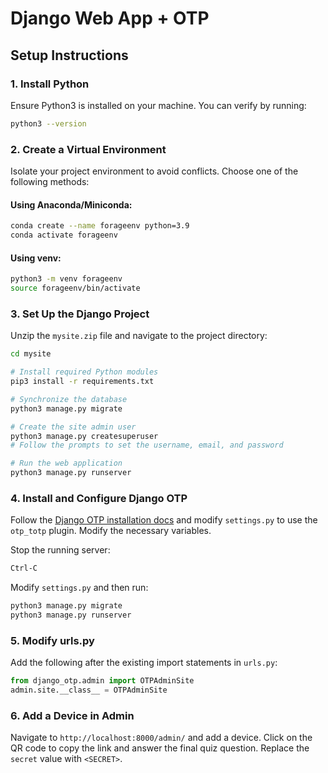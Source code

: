
# Django Web App + OTP

## Setup Instructions

### 1. Install Python
Ensure Python3 is installed on your machine. You can verify by running:
```bash
python3 --version
```

### 2. Create a Virtual Environment
Isolate your project environment to avoid conflicts. Choose one of the following methods:

#### Using Anaconda/Miniconda:
```bash
conda create --name forageenv python=3.9
conda activate forageenv
```

#### Using venv:
```bash
python3 -m venv forageenv
source forageenv/bin/activate
```

### 3. Set Up the Django Project
Unzip the `mysite.zip` file and navigate to the project directory:
```bash
cd mysite

# Install required Python modules
pip3 install -r requirements.txt

# Synchronize the database
python3 manage.py migrate

# Create the site admin user
python3 manage.py createsuperuser
# Follow the prompts to set the username, email, and password

# Run the web application
python3 manage.py runserver
```

### 4. Install and Configure Django OTP
Follow the [Django OTP installation docs](https://django-otp-official.readthedocs.io/en/stable/overview.html#installation) and modify `settings.py` to use the `otp_totp` plugin. Modify the necessary variables.

Stop the running server:
```bash
Ctrl-C
```

Modify `settings.py` and then run:
```bash
python3 manage.py migrate
python3 manage.py runserver
```

### 5. Modify urls.py
Add the following after the existing import statements in `urls.py`:
```python
from django_otp.admin import OTPAdminSite
admin.site.__class__ = OTPAdminSite
```

### 6. Add a Device in Admin
Navigate to `http://localhost:8000/admin/` and add a device. Click on the QR code to copy the link and answer the final quiz question. Replace the `secret` value with `<SECRET>`.





